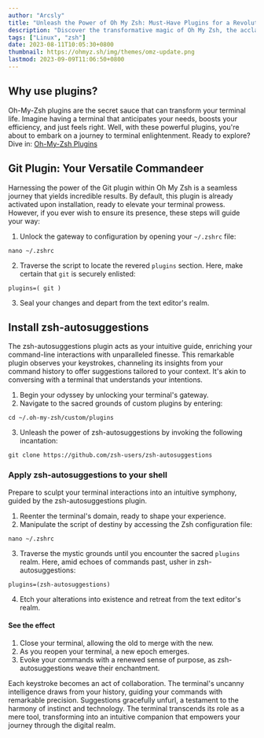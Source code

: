 ```yaml
---
author: "Arcsly"
title: "Unleash the Power of Oh My Zsh: Must-Have Plugins for a Revolutionary Terminal Experience!"
description: "Discover the transformative magic of Oh My Zsh, the acclaimed shell customization framework that elevates both the functionality and aesthetics of your terminal."
tags: ["Linux", "zsh"]
date: 2023-08-11T10:05:30+0800
thumbnail: https://ohmyz.sh/img/themes/omz-update.png
lastmod: 2023-09-09T11:06:50+0800
---
```


## Why use plugins?

Oh-My-Zsh plugins are the secret sauce that can transform your terminal life. Imagine having a terminal that anticipates your needs, boosts your efficiency, and just feels right. Well, with these powerful plugins, you're about to embark on a journey to terminal enlightenment. Ready to explore? Dive in: [Oh-My-Zsh Plugins](https://github.com/ohmyzsh/ohmyzsh/wiki/Plugins)

## Git Plugin: Your Versatile Commandeer

Harnessing the power of the Git plugin within Oh My Zsh is a seamless journey that yields incredible results. By default, this plugin is already activated upon installation, ready to elevate your terminal prowess. However, if you ever wish to ensure its presence, these steps will guide your way:

1. Unlock the gateway to configuration by opening your `~/.zshrc` file:

```shell
nano ~/.zshrc
```

2. Traverse the script to locate the revered `plugins` section. Here, make certain that `git` is securely enlisted:

```shell
plugins=( git )
```

3. Seal your changes and depart from the text editor's realm.

## Install zsh-autosuggestions

The zsh-autosuggestions plugin acts as your intuitive guide, enriching your command-line interactions with unparalleled finesse. This remarkable plugin observes your keystrokes, channeling its insights from your command history to offer suggestions tailored to your context. It's akin to conversing with a terminal that understands your intentions.

1. Begin your odyssey by unlocking your terminal's gateway.
2. Navigate to the sacred grounds of custom plugins by entering:

```shell
cd ~/.oh-my-zsh/custom/plugins
```

3. Unleash the power of zsh-autosuggestions by invoking the following incantation:

```shell
git clone https://github.com/zsh-users/zsh-autosuggestions
```

### Apply zsh-autosuggestions to your shell

Prepare to sculpt your terminal interactions into an intuitive symphony, guided by the zsh-autosuggestions plugin.

1. Reenter the terminal's domain, ready to shape your experience.
2. Manipulate the script of destiny by accessing the Zsh configuration file:

```shell
nano ~/.zshrc
```

3. Traverse the mystic grounds until you encounter the sacred `plugins` realm. Here, amid echoes of commands past, usher in zsh-autosuggestions:

```shell
plugins=(zsh-autosuggestions)
```

4. Etch your alterations into existence and retreat from the text editor's realm.

#### See the effect

1. Close your terminal, allowing the old to merge with the new.
2. As you reopen your terminal, a new epoch emerges.
3. Evoke your commands with a renewed sense of purpose, as zsh-autosuggestions weave their enchantment.

Each keystroke becomes an act of collaboration. The terminal's uncanny intelligence draws from your history, guiding your commands with remarkable precision. Suggestions gracefully unfurl, a testament to the harmony of instinct and technology. The terminal transcends its role as a mere tool, transforming into an intuitive companion that empowers your journey through the digital realm.